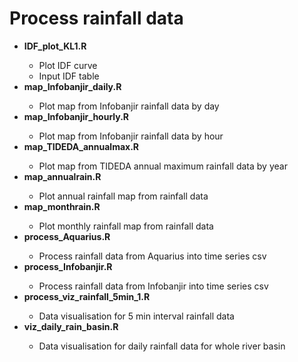 # Process rainfall data

<ul>
<li><b>IDF_plot_KL1.R</b></li>
  <ul>
      <li>Plot IDF curve</li>
      <li>Input IDF table</li>
    </ul>
<li><b>map_Infobanjir_daily.R</b></li>
  <ul>
      <li>Plot map from Infobanjir rainfall data by day</li>
    </ul>
<li><b>map_Infobanjir_hourly.R</b></li>
  <ul>
      <li>Plot map from Infobanjir rainfall data by hour</li>
    </ul>
<li><b>map_TIDEDA_annualmax.R</b></li>
  <ul>
      <li>Plot map from TIDEDA annual maximum rainfall data by year</li>
    </ul>
<li><b>map_annualrain.R</b></li>
  <ul>
      <li>Plot annual rainfall map from rainfall data</li>
    </ul>
<li><b>map_monthrain.R</b></li>
  <ul>
      <li>Plot monthly rainfall map from rainfall data</li>
    </ul>
<li><b>process_Aquarius.R</b></li>
  <ul>
      <li>Process rainfall data from Aquarius into time series csv</li>
    </ul>
<li><b>process_Infobanjir.R</b></li>
  <ul>
      <li>Process rainfall data from Infobanjir into time series csv</li>
    </ul>
<li><b>process_viz_rainfall_5min_1.R</b></li>
  <ul>
      <li>Data visualisation for 5 min interval rainfall data</li>
    </ul>
<li><b>viz_daily_rain_basin.R</b></li>
  <ul>
      <li>Data visualisation for daily rainfall data for whole river basin</li>
    </ul>
</ul>
